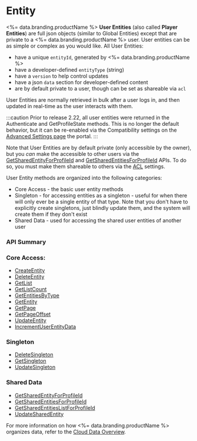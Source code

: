 # Entity




<%= data.branding.productName %> **User Entities** (also called **Player Entities**) are full json
objects (similar to Global Entities) except that are private to a <%= data.branding.productName %> user. User entities can be as simple or complex as you would like. All User Entities:

* have a unique `entityId`, generated by <%= data.branding.productName %>
* have a developer-defined `entityType` (string)
* have a `version` to help control updates
* have a json `data` section for developer-defined content
* are by default private to a user, though can be set as shareable via `acl`

User Entities are normally retrieved in bulk after a user logs in, and then
updated in real-time as the user interacts with them.

:::caution
Prior to release 2.22, all user entities were returned in the Authenticate and GetProfileState
 methods. This is no longer the default behavior, but it can be re-enabled via the Compatibility settings on the [Advanced Settings page](https://portal.braincloudservers.com/admin/dashboard#/development/core-settings-advanced-settings)  the portal.
:::

Note that User Entities are by default private (only accessible by the owner), but you *can* make the accessible to other users via the [GetSharedEntityForProfileId](/api/capi/entity/getsharedentityforprofileid) and [GetSharedEntitiesForProfileId](/api/capi/entity/getsharedentitiesforprofileid) APIs. To do so, you must make them shareable to others via the [ACL](/api/appendix/acl) settings.

User Entity methods are organized into the following categories:

* Core Access - the basic user entity methods
* Singleton - for accessing entities as a singleton - useful for when there will only ever be a single entity of that type. Note that you don't have to explicitly create singletons, just blindly update them, and the system will create them if they don't exist
* Shared Data - used for accessing the shared user entities of another user


### API Summary

### Core Access:

* [CreateEntity](/api/capi/entity/createentity)
* [DeleteEntity](/api/capi/entity/deleteentity)
* [GetList](/api/capi/entity/getlist)
* [GetListCount](/api/capi/entity/getlistcount)
* [GetEntitiesByType](/api/capi/entity/getentitiesbytype)
* [GetEntity](/api/capi/entity/getentity)
* [GetPage](/api/capi/entity/getpage)
* [GetPageOffset](/api/capi/entity/getpageoffset)
* [UpdateEntity](/api/capi/entity/updateentity)
* [IncrementUserEntityData](/api/capi/entity/incrementuserentitydata)


### Singleton

* [DeleteSingleton](/api/capi/entity/deletesingleton)
* [GetSingleton](/api/capi/entity/getsingleton)
* [UpdateSingleton](/api/capi/entity/updatesingleton)

### Shared Data

* [GetSharedEntityForProfileId](/api/capi/entity/getsharedentityforprofileid)
* [GetSharedEntitiesForProfileId](/api/capi/entity/getsharedentitiesforprofileid)
* [GetSharedEntitiesListForProfileId](/api/capi/entity/getsharedentitieslistforprofileid)
* [UpdateSharedEntity](/api/capi/entity/updatesharedentity)

For more information on how <%= data.branding.productName %> organizes data, refer to the [Cloud Data Overview](http://getbraincloud.com/apidocs/api-modules/data/).



<DocCardList />